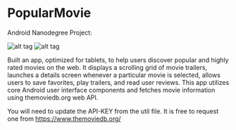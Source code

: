 # PopularMovie
Android Nanodegree Project: 

![alt tag](https://user-images.githubusercontent.com/29102461/29078352-1765c508-7c28-11e7-963d-baf6053ed155.png)
![alt tag](https://user-images.githubusercontent.com/29102461/29078362-1f65cf46-7c28-11e7-8a94-759147f9f872.png)

Built an app, optimized for tablets, to help users discover popular and highly rated movies on the web. It displays a scrolling grid of movie trailers, launches a details screen whenever a particular movie is selected, allows users to save favorites, play trailers, and read user reviews. This app utilizes core Android user interface components and fetches movie information using themoviedb.org web API.

You will need to update the API-KEY from the util file. It is free to request one from https://www.themoviedb.org/


